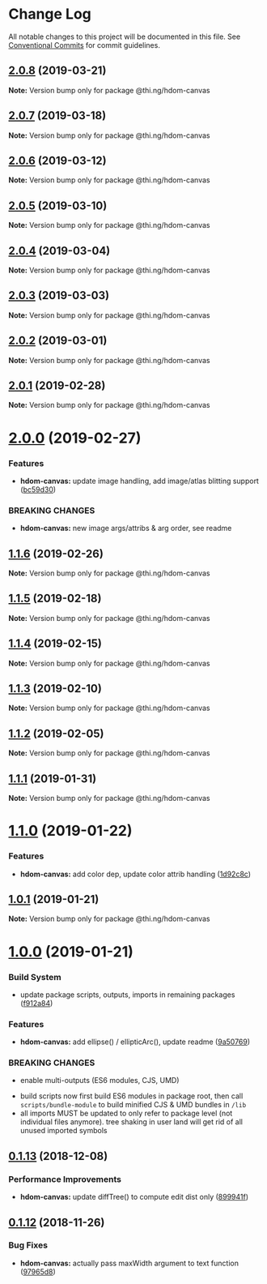 # Change Log

All notable changes to this project will be documented in this file.
See [Conventional Commits](https://conventionalcommits.org) for commit guidelines.

## [2.0.8](https://github.com/thi-ng/umbrella/compare/@thi.ng/hdom-canvas@2.0.7...@thi.ng/hdom-canvas@2.0.8) (2019-03-21)

**Note:** Version bump only for package @thi.ng/hdom-canvas





## [2.0.7](https://github.com/thi-ng/umbrella/compare/@thi.ng/hdom-canvas@2.0.6...@thi.ng/hdom-canvas@2.0.7) (2019-03-18)

**Note:** Version bump only for package @thi.ng/hdom-canvas





## [2.0.6](https://github.com/thi-ng/umbrella/compare/@thi.ng/hdom-canvas@2.0.5...@thi.ng/hdom-canvas@2.0.6) (2019-03-12)

**Note:** Version bump only for package @thi.ng/hdom-canvas





## [2.0.5](https://github.com/thi-ng/umbrella/compare/@thi.ng/hdom-canvas@2.0.4...@thi.ng/hdom-canvas@2.0.5) (2019-03-10)

**Note:** Version bump only for package @thi.ng/hdom-canvas





## [2.0.4](https://github.com/thi-ng/umbrella/compare/@thi.ng/hdom-canvas@2.0.3...@thi.ng/hdom-canvas@2.0.4) (2019-03-04)

**Note:** Version bump only for package @thi.ng/hdom-canvas





## [2.0.3](https://github.com/thi-ng/umbrella/compare/@thi.ng/hdom-canvas@2.0.2...@thi.ng/hdom-canvas@2.0.3) (2019-03-03)

**Note:** Version bump only for package @thi.ng/hdom-canvas





## [2.0.2](https://github.com/thi-ng/umbrella/compare/@thi.ng/hdom-canvas@2.0.1...@thi.ng/hdom-canvas@2.0.2) (2019-03-01)

**Note:** Version bump only for package @thi.ng/hdom-canvas





## [2.0.1](https://github.com/thi-ng/umbrella/compare/@thi.ng/hdom-canvas@2.0.0...@thi.ng/hdom-canvas@2.0.1) (2019-02-28)

**Note:** Version bump only for package @thi.ng/hdom-canvas





# [2.0.0](https://github.com/thi-ng/umbrella/compare/@thi.ng/hdom-canvas@1.1.6...@thi.ng/hdom-canvas@2.0.0) (2019-02-27)


### Features

* **hdom-canvas:** update image handling, add image/atlas blitting support ([bc59d30](https://github.com/thi-ng/umbrella/commit/bc59d30))


### BREAKING CHANGES

* **hdom-canvas:** new image args/attribs & arg order, see readme





## [1.1.6](https://github.com/thi-ng/umbrella/compare/@thi.ng/hdom-canvas@1.1.5...@thi.ng/hdom-canvas@1.1.6) (2019-02-26)

**Note:** Version bump only for package @thi.ng/hdom-canvas





## [1.1.5](https://github.com/thi-ng/umbrella/compare/@thi.ng/hdom-canvas@1.1.4...@thi.ng/hdom-canvas@1.1.5) (2019-02-18)

**Note:** Version bump only for package @thi.ng/hdom-canvas





## [1.1.4](https://github.com/thi-ng/umbrella/compare/@thi.ng/hdom-canvas@1.1.3...@thi.ng/hdom-canvas@1.1.4) (2019-02-15)

**Note:** Version bump only for package @thi.ng/hdom-canvas





## [1.1.3](https://github.com/thi-ng/umbrella/compare/@thi.ng/hdom-canvas@1.1.2...@thi.ng/hdom-canvas@1.1.3) (2019-02-10)

**Note:** Version bump only for package @thi.ng/hdom-canvas





## [1.1.2](https://github.com/thi-ng/umbrella/compare/@thi.ng/hdom-canvas@1.1.1...@thi.ng/hdom-canvas@1.1.2) (2019-02-05)

**Note:** Version bump only for package @thi.ng/hdom-canvas





## [1.1.1](https://github.com/thi-ng/umbrella/compare/@thi.ng/hdom-canvas@1.1.0...@thi.ng/hdom-canvas@1.1.1) (2019-01-31)

**Note:** Version bump only for package @thi.ng/hdom-canvas





# [1.1.0](https://github.com/thi-ng/umbrella/compare/@thi.ng/hdom-canvas@1.0.1...@thi.ng/hdom-canvas@1.1.0) (2019-01-22)


### Features

* **hdom-canvas:** add color dep, update color attrib handling ([1d92c8c](https://github.com/thi-ng/umbrella/commit/1d92c8c))





## [1.0.1](https://github.com/thi-ng/umbrella/compare/@thi.ng/hdom-canvas@1.0.0...@thi.ng/hdom-canvas@1.0.1) (2019-01-21)

**Note:** Version bump only for package @thi.ng/hdom-canvas





# [1.0.0](https://github.com/thi-ng/umbrella/compare/@thi.ng/hdom-canvas@0.1.20...@thi.ng/hdom-canvas@1.0.0) (2019-01-21)


### Build System

* update package scripts, outputs, imports in remaining packages ([f912a84](https://github.com/thi-ng/umbrella/commit/f912a84))


### Features

* **hdom-canvas:** add ellipse() / ellipticArc(), update readme ([9a50769](https://github.com/thi-ng/umbrella/commit/9a50769))


### BREAKING CHANGES

* enable multi-outputs (ES6 modules, CJS, UMD)

- build scripts now first build ES6 modules in package root, then call
  `scripts/bundle-module` to build minified CJS & UMD bundles in `/lib`
- all imports MUST be updated to only refer to package level
  (not individual files anymore). tree shaking in user land will get rid of
  all unused imported symbols


## [0.1.13](https://github.com/thi-ng/umbrella/compare/@thi.ng/hdom-canvas@0.1.12...@thi.ng/hdom-canvas@0.1.13) (2018-12-08)


### Performance Improvements

* **hdom-canvas:** update diffTree() to compute edit dist only ([899941f](https://github.com/thi-ng/umbrella/commit/899941f))


## [0.1.12](https://github.com/thi-ng/umbrella/compare/@thi.ng/hdom-canvas@0.1.11...@thi.ng/hdom-canvas@0.1.12) (2018-11-26)


### Bug Fixes

* **hdom-canvas:** actually pass maxWidth argument to text function ([97965d8](https://github.com/thi-ng/umbrella/commit/97965d8))
